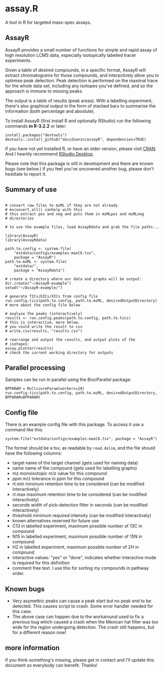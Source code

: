 # assay.R

A tool in R for targeted mass-spec assays.

## AssayR

AssayR provides a small number of functions for simple and
rapid assay of high resolution LCMS data, especially isotopically
labelled tracer experiments.

Given a table of desired compounds, in a specific format, AssayR will extract
chromatograms for those compounds, and interactively allow you to optimise peak
detection.  Peak detection is performed on the maximal trace for the whole data
set, including any isotopes you've defined, and so the approach is immune to 
missing peaks.

The output is a table of results (peak areas).  With a labelling experiment, 
there's also graphical output in the form of stacked bars to summarise the 
information (both percentage and aboslute).

To install AssayR (first install R and optionally RStudio) run the following
commands **in R-3.2.2** or later:

    install.packages("devtools")
    devtools::install_github("davidsanin/assayR", dependencies=TRUE)

If you have
not yet installed R, or have an older version, 
please visit [CRAN](https://cran.r-project.org/).  And I 
heartily recommend
[RStudio Desktop](https://www.rstudio.com/products/RStudio/#Desktop).

Please note that this package is still in development and there are known bugs (see below.)  If you feel you've uncovered another bug, please don't hestitate to report it.

## Summary of use

```{r usage, eval=FALSE}

# convert raw files to mzML if they are not already
# msconvert_all() canhelp with this
# this extract pos and neg and puts them in mzMLpos and mzMLneg
# directories

# to use the example files, load AssayRdata and grab the file paths...

library(AssayR)
library(AssayRdata)

path.to.config <- system.file(
    "extdata/configs/examples-maxC6.tsv", 
    package = "AssayR")
path.to.mzML <- system.file(
    "extdata/", 
    package = "AssayRdata")

# create a directory where our data and graphs will be output:
dir.create("~/AssayR-example")
setwd("~/AssayR-example/")

# generate TICs/EICs/XICs from config file
run.config.tics(path.to.config, path.to.mzML, desiredOutputDirectory)
# more about the config file below

# analyse the peaks (interactively)
results <- run.config.peaks(path.to.config, path.to.tics)
# this is interactive, more below.
# you could write the result to csv
# write.csv(results, "results.csv")

# rearrange and output the results, and output plots of the
# isotopes:
assay.plotter(results)
# check the current working directory for outputs

```

## Parallel processing

Samples can be run in parallel using the BiocParallel package:

```
BPPARAM = MulticoreParam(workers=20)
run.config.tics(path.to.config, path.to.mzML, desiredOutputDirectory, BPPARAM=BPPARAM)
```

## Config file

There is an example config file with this package.  To access it use a command
like this:

    system.file("extdata/configs/examples-maxC6.tsv", package = "AssayR")

The format should be a tsv, as readable by `read.delim`, and the file
should have the following columns:

* target
    name of the target channel (gets used for naming data)
* name
    name of the compound (gets used for labelling graphs)
* mz
    monoisotopic m/z value for this compound
* ppm
    m/z tolerance in ppm for this compound
* rt.min
    minimum retention time to be considered (can be modified interactively)
* rt.max
    maximum retention time to be considered (can be modified interactively)
* seconds
    width of pick-detection filter in seconds (can be modified interactively)
* threshold
    minimum required intensity (can be modified interactively)
* known alternatives
    reserved for future use
* C13
    in labelled experiment, maximum possible number of 13C in compound
* N15
    in labelled experiment, maximum possible number of 15N in compound
* H2
    in labelled experiment, maximum possible number of 2H in compound
* interactive
    values: "yes" or "done", indicates whether interactive mode is 
    required for this definition
* comment
    free text.  I use this for sorting my compounds in pathway order.

## Known bugs

* Very asymettric peaks can cause a peak start but no peak end to be detected. This causes script to crash.  Some error handler needed for this case.
* The above case can happen due to the workaround used to fix a previous bug which caused a crash when the Mexican hat filter was too wide for the region undergoing detection.  The crash still happens, but for a different reason now!

## more information

If you think something's missing, please get in contact and I'll update this
document so everybody can benefit.  Thanks!
